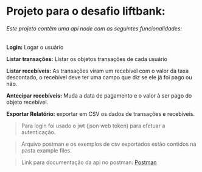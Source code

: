 # Projeto para o desafio liftbank:

###### Este projeto contêm uma api node com as seguintes funcionalidades:

**Login:** Logar o usuário

**Listar transações:** Listar os objetos transações de cada usuário

**Listar recebíveis:** As transações viram um recebível com o valor da taxa descontado, o recebível deve ter uma campo que diz se ele já foi pago ou não.

**Antecipar recebíveis:** Muda a data de pagamento e o valor à ser pago do objeto recebível.

**Exportar Relatório:** exportar em CSV os dados de transações e recebíveis.


> Para login foi usado o jwt (json web token) para efetuar a autenticação.

> Arquivo postman e os exemplos de csv exportados estão contidos na pasta example files.

> Link para documentação da api no postman: [Postman](https://documenter.getpostman.com/view/4737860/SVYxnavx?version=latest)
